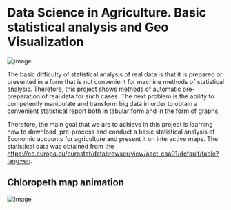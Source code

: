 # Data Science in Agriculture. Basic statistical analysis and Geo Visualization

![image](https://user-images.githubusercontent.com/111249524/185448423-409703de-dc25-46c9-b8ce-1debca5c74d0.png)

The basic difficulty of statistical analysis of real data is that it is prepared or presented in a form that is not convenient for machine methods of statistical analysis. Therefore, this project shows methods of automatic pre-preparation of real data for such cases. The next problem is the ability to competently manipulate and transform big data in order to obtain a convenient statistical report both in tabular form and in the form of graphs.

Therefore, the main goal that we are to achieve in this project is learning how to download, pre-process and conduct a basic statistical analysis of Economic accounts for agriculture and present it on interactive maps.
The statistical data was obtained from the https://ec.europa.eu/eurostat/databrowser/view/aact_eaa01/default/table?lang=en.

## Chloropeth map animation 
![image](https://user-images.githubusercontent.com/111249524/185449041-5871bc98-82d2-4c56-acbc-781670c05140.png)
